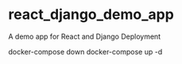 # react_django_demo_app 
A demo app for React and Django Deployment

docker-compose down
docker-compose up -d
